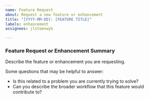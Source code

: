 ```yaml
---
name: Feature Request
about: Request a new feature or enhancement
title: "[YYYY-MM-DD]: [FEATURE TITLE]"
labels: enhancement
assignees: jlsteenwyk

---
```


### Feature Request or Enhancement Summary

Describe the feature or enhancement you are requesting.

Some questions that may be helpful to answer:

- Is this related to a problem you are currently trying to solve?
- Can you describe the broader workflow that this feature would contribute to?
